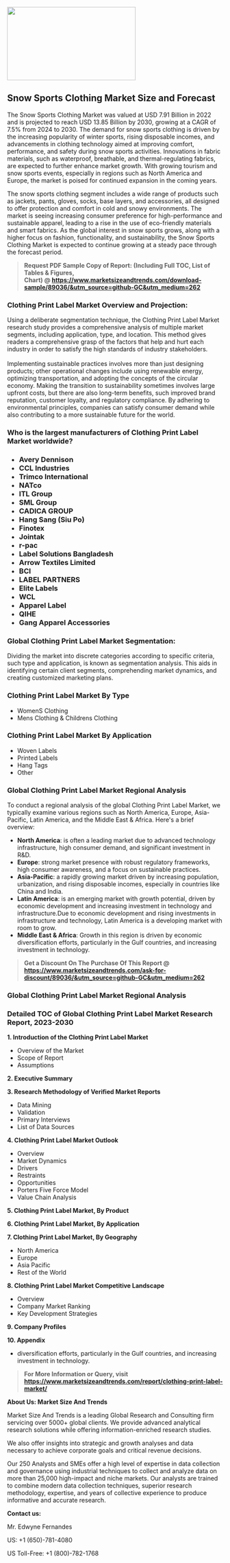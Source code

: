 <p><img class="alignnone size-medium wp-image-20088" src="https://ffe5etoiles.com/wp-content/uploads/2024/12/MST1-300x171.png" alt="" width="300" height="171" /></p><h2>Snow Sports Clothing Market Size and Forecast</h2><p>The Snow Sports Clothing Market was valued at USD 7.91 Billion in 2022 and is projected to reach USD 13.85 Billion by 2030, growing at a CAGR of 7.5% from 2024 to 2030. The demand for snow sports clothing is driven by the increasing popularity of winter sports, rising disposable incomes, and advancements in clothing technology aimed at improving comfort, performance, and safety during snow sports activities. Innovations in fabric materials, such as waterproof, breathable, and thermal-regulating fabrics, are expected to further enhance market growth. With growing tourism and snow sports events, especially in regions such as North America and Europe, the market is poised for continued expansion in the coming years.</p><p>The snow sports clothing segment includes a wide range of products such as jackets, pants, gloves, socks, base layers, and accessories, all designed to offer protection and comfort in cold and snowy environments. The market is seeing increasing consumer preference for high-performance and sustainable apparel, leading to a rise in the use of eco-friendly materials and smart fabrics. As the global interest in snow sports grows, along with a higher focus on fashion, functionality, and sustainability, the Snow Sports Clothing Market is expected to continue growing at a steady pace through the forecast period.</p></p><blockquote id="" class=""><strong>Request PDF Sample Copy of Report: (Including Full TOC, List of Tables &amp; Figures, Chart)&nbsp;@&nbsp;<strong><a href="https://www.marketsizeandtrends.com/download-sample/89036/&utm_source=github-GC&utm_medium=262" target="_blank">https://www.marketsizeandtrends.com/download-sample/89036/&utm_source=github-GC&utm_medium=262</a></strong></strong></blockquote><h3 id="" class="">Clothing Print Label Market&nbsp;Overview and Projection:</h3><p id="" class="">Using a deliberate segmentation technique, the Clothing Print Label Market research study provides a comprehensive analysis of multiple market segments, including application, type, and location. This method gives readers a comprehensive grasp of the factors that help and hurt each industry in order to satisfy the high standards of industry stakeholders. <br /> <br />Implementing sustainable practices involves more than just designing products; other operational changes include using renewable energy, optimizing transportation, and adopting the concepts of the circular economy. Making the transition to sustainability sometimes involves large upfront costs, but there are also long-term benefits, such improved brand reputation, customer loyalty, and regulatory compliance. By adhering to environmental principles, companies can satisfy consumer demand while also contributing to a more sustainable future for the world.</p><h3 id="" class="">Who is the largest manufacturers of&nbsp;Clothing Print Label Market worldwide?</h3><h3 class=""><p><ul><li>Avery Dennison </li><li> CCL Industries </li><li> Trimco International </li><li> NATco </li><li> ITL Group </li><li> SML Group </li><li> CADICA GROUP </li><li> Hang Sang (Siu Po) </li><li> Finotex </li><li> Jointak </li><li> r-pac </li><li> Label Solutions Bangladesh </li><li> Arrow Textiles Limited </li><li> BCI </li><li> LABEL PARTNERS </li><li> Elite Labels </li><li> WCL </li><li> Apparel Label </li><li> QIHE </li><li> Gang Apparel Accessories</li></ul></p></h3><h3 id="" class="">Global&nbsp;Clothing Print Label Market Segmentation:</h3><p id="" class="">Dividing the market into discrete categories according to specific criteria, such type and application, is known as segmentation analysis. This aids in identifying certain client segments, comprehending market dynamics, and creating customized marketing plans.</p><h3 id="" class="">Clothing Print Label Market&nbsp;By Type</h3><p><p><ul><li>WomenS Clothing </li><li> Mens Clothing & Childrens Clothing</p></li></ul></p></p><h3 id="" class="">Clothing Print Label Market&nbsp;By Application</h3><p class=""><p><ul><li>Woven Labels </li><li> Printed Labels </li><li> Hang Tags </li><li> Other</li></ul></p></p><h3 id="" class="">Global Clothing Print Label Market Regional Analysis</h3><p id="" class="">To conduct a regional analysis of the global Clothing Print Label Market, we typically examine various regions such as North America, Europe, Asia-Pacific, Latin America, and the Middle East &amp; Africa. Here's a brief overview:</p><ul><li><strong>North America</strong>: is often a leading market due to advanced technology infrastructure, high consumer demand, and significant investment in R&amp;D.</li><li><strong>Europe</strong>: strong market presence with robust regulatory frameworks, high consumer awareness, and a focus on sustainable practices.</li><li><strong>Asia-Pacific</strong>: a rapidly growing market driven by increasing population, urbanization, and rising disposable incomes, especially in countries like China and India.</li><li><strong>Latin America</strong>: is an emerging market with growth potential, driven by economic development and increasing investment in technology and infrastructure.Due to economic development and rising investments in infrastructure and technology, Latin America is a developing market with room to grow.</li><li><strong>Middle East &amp; Africa</strong>: Growth in this region is driven by economic diversification efforts, particularly in the Gulf countries, and increasing investment in technology.</li></ul><blockquote id="" class=""><strong>Get a Discount On The Purchase Of This Report @ <strong><a href="https://www.marketsizeandtrends.com/ask-for-discount/89036/&utm_source=github-GC&utm_medium=262" target="_blank">https://www.marketsizeandtrends.com/ask-for-discount/89036/&utm_source=github-GC&utm_medium=262</a></strong></strong></blockquote><h3 id="" class="">Global Clothing Print Label Market Regional Analysis</h3><h3 id="" class="">Detailed TOC of Global Clothing Print Label Market Research Report, 2023-2030</h3><p id="" class=""><strong>1. Introduction of the Clothing Print Label Market</strong></p><ul><li>Overview of the Market</li><li>Scope of Report</li><li>Assumptions</li></ul><p id="" class=""><strong>2. Executive Summary</strong></p><p id="" class=""><strong>3. Research Methodology of Verified Market Reports</strong></p><ul><li>Data Mining</li><li>Validation</li><li>Primary Interviews</li><li>List of Data Sources</li></ul><p id="" class=""><strong>4. Clothing Print Label Market Outlook</strong></p><ul><li>Overview</li><li>Market Dynamics</li><li>Drivers</li><li>Restraints</li><li>Opportunities</li><li>Porters Five Force Model</li><li>Value Chain Analysis</li></ul><p id="" class=""><strong>5. Clothing Print Label Market, By Product</strong></p><p id="" class=""><strong>6. Clothing Print Label Market, By Application</strong></p><p id="" class=""><strong>7. Clothing Print Label Market, By Geography</strong></p><ul><li>North America</li><li>Europe</li><li>Asia Pacific</li><li>Rest of the World</li></ul><p id="" class=""><strong>8. Clothing Print Label Market Competitive Landscape</strong></p><ul><li>Overview</li><li>Company Market Ranking</li><li>Key Development Strategies</li></ul><p id="" class=""><strong>9. Company Profiles</strong></p><p id="" class=""><strong>10. Appendix</strong></p><ul><li>diversification efforts, particularly in the Gulf countries, and increasing investment in technology.</li></ul><blockquote id="" class=""><strong>For More Information or Query, visit <strong><strong><a href="https://www.marketsizeandtrends.com/report/clothing-print-label-market/" target="_blank">https://www.marketsizeandtrends.com/report/clothing-print-label-market/</a></strong></strong></strong></blockquote><p id="" class=""><strong>About Us: Market Size And Trends</strong></p><p id="" class="">Market Size And Trends is a leading Global Research and Consulting firm servicing over 5000+ global clients. We provide advanced analytical research solutions while offering information-enriched research studies.</p><p id="" class="">We also offer insights into strategic and growth analyses and data necessary to achieve corporate goals and critical revenue decisions.</p><p id="" class="">Our 250 Analysts and SMEs offer a high level of expertise in data collection and governance using industrial techniques to collect and analyze data on more than 25,000 high-impact and niche markets. Our analysts are trained to combine modern data collection techniques, superior research methodology, expertise, and years of collective experience to produce informative and accurate research.</p><p id="" class=""><strong>Contact us:</strong></p><p id="" class="">Mr. Edwyne Fernandes</p><p id="" class="">US: +1 (650)-781-4080</p><p id="" class="">US Toll-Free: +1 (800)-782-1768</p>
